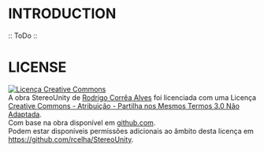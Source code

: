 INTRODUCTION
============
:: ToDo ::


LICENSE
=========
<a rel="license" href="http://creativecommons.org/licenses/by-sa/3.0/"><img alt="Licença Creative Commons" style="border-width:0" src="http://i.creativecommons.org/l/by-sa/3.0/88x31.png" /></a><br />A obra <span xmlns:dct="http://purl.org/dc/terms/" href="http://purl.org/dc/dcmitype/InteractiveResource" property="dct:title" rel="dct:type">StereoUnity</span> de <a xmlns:cc="http://creativecommons.org/ns#" href="https://github.com/rcelha" property="cc:attributionName" rel="cc:attributionURL">Rodrigo Corrêa Alves</a> foi licenciada com uma Licença <a rel="license" href="http://creativecommons.org/licenses/by-sa/3.0/">Creative Commons - Atribuição - Partilha nos Mesmos Termos 3.0 Não Adaptada</a>.<br />Com base na obra disponível em <a xmlns:dct="http://purl.org/dc/terms/" href="https://github.com/rcelha/StereoUnity" rel="dct:source">github.com</a>.<br />Podem estar disponíveis permissões adicionais ao âmbito desta licença em <a xmlns:cc="http://creativecommons.org/ns#" href="https://github.com/rcelha/StereoUnity" rel="cc:morePermissions">https://github.com/rcelha/StereoUnity</a>.